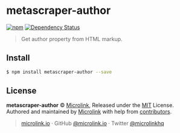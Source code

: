 # metascraper-author

[![npm](https://img.shields.io/npm/v/metascraper-author.svg?style=flat-square)](https://www.npmjs.com/package/metascraper-author)
[![Dependency Status](https://david-dm.org/microlinkhq/metascraper.svg?path=packages/metascraper-author&style=flat-square)](https://david-dm.org/microlinkhq/metascraper?path=packages/metascraper-author)

> Get author property from HTML markup.

## Install

```bash
$ npm install metascraper-author --save
```

## License

**metascraper-author** © [Microlink](https://microlink.io), Released under the [MIT](https://github.com/microlinkhq/metascraper/blob/master/LICENSE.md) License.<br>
Authored and maintained by [Microlink](https://microlink.io) with help from [contributors](https://github.com/microlinkhq/metascraper/contributors).

> [microlink.io](https://microlink.io) · GitHub [@microlink.io](https://github.com/microlinkhq) · Twitter [@microlinkhq](https://twitter.com/microlinkhq)
